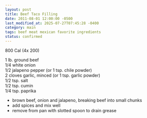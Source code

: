 ```yaml
---
layout: post
title: Beef Taco Filling
date: 2011-08-01 12:00:00 -0500
last_modified_at: 2025-07-27T07:45:28 -0400
category: main
tags: beef meat mexican favorite ingredients
status: confirmed
---
```

800 Cal (4x 200)
  
1 lb. ground beef  
1/4 white onion  
1/2 jalapeno pepper (or 1 tsp. chile powder)  
2 cloves garlic, minced (or 1 tsp. garlic powder)  
1/2 tsp. salt  
1/2 tsp. cumin  
1/4 tsp. paprika  

* brown beef, onion and jalapeno, breaking beef into small chunks
* add spices and mix well
* remove from pan with slotted spoon to drain grease
